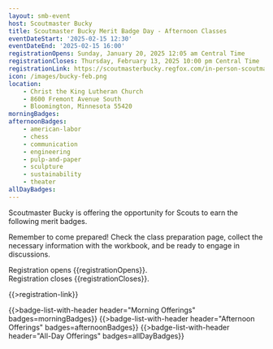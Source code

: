 ```yaml
---
layout: smb-event
host: Scoutmaster Bucky
title: Scoutmaster Bucky Merit Badge Day - Afternoon Classes
eventDateStart: '2025-02-15 12:30'
eventDateEnd: '2025-02-15 16:00'
registrationOpens: Sunday, January 20, 2025 12:05 am Central Time
registrationCloses: Thursday, February 13, 2025 10:00 pm Central Time
registrationLink: https://scoutmasterbucky.regfox.com/in-person-scoutmaster-bucky-february-merit-badge-day-pm-2025-02-15-pm
icon: /images/bucky-feb.png
location:
    - Christ the King Lutheran Church
    - 8600 Fremont Avenue South
    - Bloomington, Minnesota 55420
morningBadges:
afternoonBadges:
    - american-labor
    - chess
    - communication
    - engineering
    - pulp-and-paper
    - sculpture
    - sustainability
    - theater
allDayBadges:
---
```


Scoutmaster Bucky is offering the opportunity for Scouts to earn the following merit badges.

Remember to come prepared! Check the class preparation page, collect the necessary information with the workbook, and be ready to engage in discussions.

Registration opens {{registrationOpens}}.<br/>Registration closes {{registrationCloses}}.

{{>registration-link}}

{{>badge-list-with-header header="Morning Offerings" badges=morningBadges}}
{{>badge-list-with-header header="Afternoon Offerings" badges=afternoonBadges}}
{{>badge-list-with-header header="All-Day Offerings" badges=allDayBadges}}
